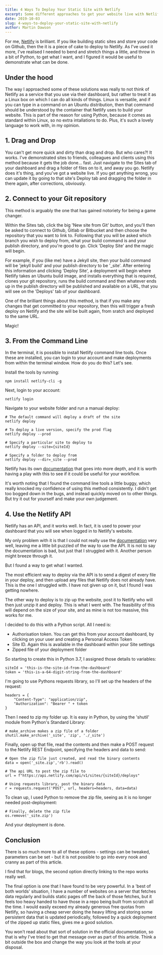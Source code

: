 ```yaml
---
title: 4 Ways To Deploy Your Static Site with Netlify
excerpt: Some different approaches to get your website live with Netlify
date: 2019-10-03
slug: 4-ways-to-deploy-your-static-site-with-netlify
author: Martin Dawson
---
```


For me, [Netlify](https://netlify.com) is brilliant. If you like building static sites and store your code on Github, then the it is a piece of cake to deploy to Netlify. As I've used it more, I've realised I needed to bend and stretch things a little, and throw in a bit of Python, to get what I want, and I figured it would be useful to demonstrate what can be done. 

## Under the hood

The way I approached some of these solutions was really to not think of Netlify as a service that you use via their dashboard, but rather to treat it as a Linux box on which I can do all kinds of things. Linux is versatile, and if you can type in a command on an Ubuntu distribution, then that command should be understood by the container that Netlify uses to build your website. This is part of the reason for using Python, because it comes as standard within Linux, so no extra intallations to do. Plus, it's such a lovely language to work with, in my opinion.

## 1. Drag and Drop

You can't get more quick and dirty than drag and drop. But who cares?! It works. I've demonstrated sites to friends, colleagues and clients using this method because it gets the job done... fast. Just navigate to the Sites tab of your dashboard and drag a folder of files on to it, and away you go. Netlify does it's thing, and you've got a website live. If you get anything wrong, you can update it by going to that site's Deploy tab and dragging the folder in there again, after corrections, obviously.

## 2. Connect to your Git repository

This method is arguably the one that has gained notoriety for being a game changer. 

Within the Sites tab, click the big 'New site from Git' button, and you'll then be asked to connect to Github, Gitlab or Bitbucket and then choose the repository that you want to link to. Following that you will be asked which branch you wish to deploy from, what your build command is and your publish directory, and you're good to go. Click 'Deploy Site' and the magic will begin.

For example, if you (like me) have a Jekyll site, then your build command will be 'jekyll build' and your publish directory to be '_site'. After entering this information and clicking 'Deploy Site', a deployment will begin where Netlify takes an Ubuntu build image, and installs everything that is required, clones your git repository, runs the build command and then whatever ends up in the publish directory will be published and available on a URL, that you will see on the 'Deploys' tab of your dashboard.

One of the brilliant things about this method, is that if you make any changes that get committed to your repository, then this will trigger a fresh deploy on Netlify and the site will be built again, from sratch and deployed to the same URL. 

Magic!

## 3. From the Command Line

In the terminal, it is possible to install Netlify command line tools. Once these are installed, you can login to your account and make deployments from within the terminal window. How do you do this? Let's see.

Install the tools by running:

    npm install netlify-cli -g

Next, login to your account:

    netlify login

Navigate to your website folder and run a manual deploy:

    # The default command will deploy a draft of the site
    netlify deploy

    # To deploy a live version, specify the prod flag
    netlify deploy --prod

    # Specify a particular site to deploy to
    netlify deploy --site={siteId}

    # Specify a folder to deploy from
    netlify deploy --dir=_site --prod

Netlify has its own [documentation](https://www.netlify.com/docs/cli/) that goes into more depth, and it is worth having a play with this to see if it could be useful for your workflow.

It's worth noting that I found the command line tools a little buggy, which really knocked my confidence of using this method consistently. I didn't get too bogged down in the bugs, and instead quickly moved on to other things. But try it out for yourself and make your own judgement.

## 4. Use the Netlify API

Netlify has an API, and it works well. In fact, it is used to power your dashboard that you will see when logged in to Netlify's website.

My only problem with it is that I could not really use the [documentation](https://www.netlify.com/docs/api/) very well, leaving me a little bit puzzled of the way to use the API. It is not to say the documentation is bad, but just that I struggled with it. Another person might breeze through it.

But I found a way to get what I wanted.

The most efficient way to deploy via the API is to send a digest of every file in your deploy, and then upload any files that Netlify does not already have. This is the one I struggled with. I have not given up on it, but I found I was getting nowhere.

The other way to deploy is to zip up the website, post it to Netlify who will then just unzip it and deploy. This is what I went with. The feasibility of this will depend on the size of your site, and as mine is not too massive, this works for me.

I decided to do this with a Python script. All I need is:

* Authorisation token. You can get this from your account dashboard, by clicking on your user and creating a Personal Access Token
* Site ID. Again this is available in the dashboard within your Site settings
* Zipped file of your deployment folder

So starting to create this in Python 3.7, I assigned those details to variables:

    siteId = 'this-is-the-site-id-from-the-dashboard'
    token = 'this-is-a-64-digit-string-from-the-dashboard'

I'm going to use Pythons requests library, so I'll set up the headers of the request:

    headers = { 
        "Content-Type": "application/zip",
        "Authorization": "Bearer " + token
    }

Then I need to zip my folder up. It is easy in Python, by using the 'shutil' module from Python's Standard Library:

    # make_archive makes a zip file of a folder
    shutil.make_archive('_site', 'zip', './_site')

Finally, open up that file, read the contents and then make a POST request to the Netlify REST Endpoint, specifying the headers and data to send:

    # Open the zip file just created, and read the binary contents
    data = open('_site.zip','rb').read()

    # The api URL to post the zip file to
    url = f"https://api.netlify.com/api/v1/sites/{siteId}/deploys"

    # Using requests library, post the binary data
    r = requests.request('POST', url, headers=headers, data=data)

To clean up, I used Python to remove the zip file, seeing as it is no longer needed post-deployment:

    # Finally, delete the zip file
    os.remove('_site.zip')

And your deployment is done.

## Conclusion

There is so much more to all of these options - settings can be tweaked, parameters can be set - but it is not possible to go into every nook and cranny as part of this article. 

I find that for blogs, the second option directly linking to the repo works really well.

The final option is one that I have found to be very powerful. In a 'best of both worlds' situation, I have a number of websites on a server that fetches data regularly and builds static pages off the back of those fetches, but it feels too heavy handed to have those in a repo being built from scratch all the time. I would easily exceed my already generous free quotas from Netlify, so having a cheap server doing the heavy lifting and storing some persistent data that is updated periodically, followed by a quick deployment of the zipped up static files, gives me a good solution. 

You won't read about that sort of solution in the official documentation, so that is why I've tried to get that message over as part of this article. Think a bit outside the box and change the way you look at the tools at your disposal. 



